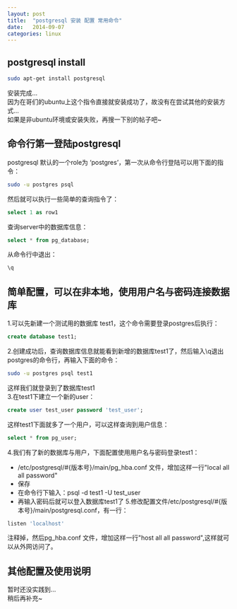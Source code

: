 ```yaml
---
layout: post
title:  "postgresql 安装 配置 常用命令"
date:   2014-09-07
categories: linux
---
```


## postgresql install
```bash
sudo apt-get install postgresql
```
安装完成...    
因为在哥们的ubuntu上这个指令直接就安装成功了，故没有在尝试其他的安装方式...    
如果是非ubuntu环境或安装失败，再搜一下别的帖子吧~    
## 命令行第一登陆postgresql
postgresql 默认的一个role为 ‘postgres’，第一次从命令行登陆可以用下面的指令：    
```bash
sudo -u postgres psql
```
然后就可以执行一些简单的查询指令了：      
```sql
select 1 as row1
```
查询server中的数据库信息：    
```sql
select * from pg_database;
```
从命令行中退出：    
```bash
\q
```

## 简单配置，可以在非本地，使用用户名与密码连接数据库
1.可以先新建一个测试用的数据库 test1，这个命令需要登录postgres后执行：    
```sql
create database test1;
```
2.创建成功后，查询数据库信息就能看到新增的数据库test1了，然后输入\q退出postgres的命令行，再输入下面的命令：    
```bash
sudo -u postgres psql test1
```
这样我们就登录到了数据库test1    
3.在test1下建立一个新的user：
```sql
create user test_user password 'test_user';
```
这样test1下面就多了一个用户，可以这样查询到用户信息：    
```sql
select * from pg_user;
```
4.我们有了新的数据库与用户，下面配置使用用户名与密码登录test1：
* /etc/postgresql/#{版本号}/main/pg_hba.conf 文件，增加这样一行"local  all all password"
* 保存
* 在命令行下输入：psql -d test1 -U test_user
* 再输入密码后就可以登入数据库test1了
5.修改配置文件/etc/postgresql/#{版本号}/main/postgresql.conf，有一行：     
```bash
listen 'localhost'
```
注释掉，然后pg_hba.conf 文件，增加这样一行"host  all all password",这样就可以从外网访问了。

## 其他配置及使用说明
暂时还没实践到...    
稍后再补充~    
 
